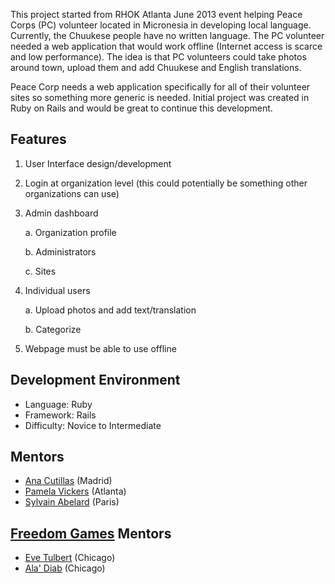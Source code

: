 This project started from RHOK Atlanta June 2013 event helping Peace Corps (PC) volunteer located in Micronesia in developing local language. Currently, the Chuukese people have no written language. The PC volunteer needed a web application that would work offline (Internet access is scarce and low performance). The idea is that PC volunteers could take photos around town, upload them and add Chuukese and English translations. 

Peace Corp needs a web application specifically for all of their volunteer sites so something more generic is needed. Initial project was created in Ruby on Rails and would be great to continue this development.

## Features

1. User Interface design/development

2. Login at organization level (this could potentially be something other organizations can use)

3. Admin dashboard

   a. Organization profile

   b. Administrators

   c. Sites

4. Individual users

   a. Upload photos and add text/translation

   b. Categorize

5. Webpage must be able to use offline 

## Development Environment
* Language: Ruby
* Framework: Rails
* Difficulty: Novice to Intermediate

## Mentors
* [Ana Cutillas](https://plus.google.com/+AnaCutillas/posts) (Madrid)
* [Pamela Vickers](https://twitter.com/pwnela) (Atlanta)
* [Sylvain Abelard](https://twitter.com/abelar_s) (Paris)

## [Freedom Games](http://www.freedomgames.org/) Mentors
* [Eve Tulbert](https://www.linkedin.com/pub/eve-tulbert/45/7b4/435) (Chicago)
* [Ala' Diab](https://www.linkedin.com/pub/ala-diab/1a/8b7/3a4) (Chicago)

